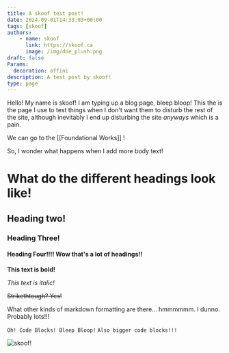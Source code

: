 ```yaml
---
title: A skoof test post!
date: 2024-09-01T14:33:03+00:00
tags: [skoof]
authors: 
    - name: skoof
      link: https://skoof.ca
      image: /img/doe_plush.png
draft: false
Params:
  decoration: affini
description: A test post by skoof!
type: page
---
```

Hello! My name is skoof! I am typing up a blog page, bleep bloop!
This the is the page I use to test things when I don't want them to disturb the rest of the site, although inevitably I end up disturbing the site *anyways* which is a pain. 

We can go to the [[Foundational Works]] !

So, I wonder what happens when I add more body text! 

# What do the different headings look like! 
## Heading two!
### Heading Three! 
#### Heading Four!!!! Wow that's a lot of headings!! 

**This text is bold!**

*This text is italic!*

~~Strikethtough? Yes!~~

What other kinds of markdown formatting are there... hmmmmmm. I dunno. Probably lots!!! 

`Oh! Code Blocks! Bleep Bloop!`
```Also bigger code blocks!!!```


![skoof!](/img/doe_plush.png?height=100px)


